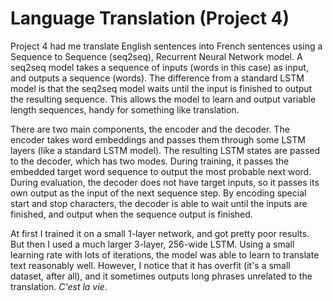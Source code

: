 # Language Translation (Project 4)

Project 4 had me translate English sentences into French sentences using a Sequence to Sequence (seq2seq), Recurrent Neural Network model. A seq2seq model takes a sequence of inputs (words in this case) as input, and outputs a sequence (words). The difference from a standard LSTM model is that the seq2seq model waits until the input is finished to output the resulting sequence. This allows the model to learn and output variable length sequences, handy for something like translation.

There are two main components, the encoder and the decoder. The encoder takes word embeddings and passes them through some LSTM layers (like a standard LSTM model). The resulting LSTM states are passed to the decoder, which has two modes. During training, it passes the embedded target word sequence to output the most probable next word. During evaluation, the decoder does not have target inputs, so it passes its own output as the input of the next sequence step. By encoding special start and stop characters, the decoder is able to wait until the inputs are finished, and output when the sequence output is finished.

At first I trained it on a small 1-layer network, and got pretty poor results. But then I used a much larger 3-layer, 256-wide LSTM. Using a small learning rate with lots of iterations, the model was able to learn to translate text reasonably well. However, I notice that it has overfit (it's a small dataset, after all), and it sometimes outputs long phrases unrelated to the translation. _C'est la vie_.
